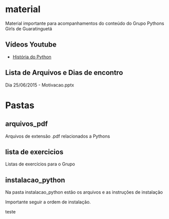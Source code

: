 # material
Material importante para acompanhamentos do conteúdo do Grupo Pythons Girls de Guaratinguetá

## Vídeos Youtube
* [História do Python](https://youtu.be/ZB9OLxj2Vb0)

## Lista de Arquivos e Dias de encontro

Dia 25/06/2015 - Motivacao.pptx

# Pastas

## arquivos_pdf
Arquivos de extensão .pdf relacionados a Pythons

## lista de exercicios
Listas de exercícios para o Grupo

## instalacao_python
Na pasta instalacao_python estão os arquivos e as instruções de instalação

Importante seguir a ordem de instalação.

teste
